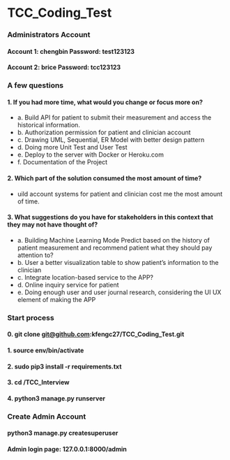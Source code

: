 # TCC_Coding_Test


### Administrators Account
#### Account 1: chengbin  Password: test123123
#### Account 2: brice	Password: tcc123123

### A few questions

#### 1.	If you had more time, what would you change or focus more on?
- a.	Build API for patient to submit their measurement and access the historical information. 
- b.  Authorization permission for patient and clinician account
- c.  Drawing UML, Sequential, ER Model with better design pattern 
- d.  Doing more Unit Test and User Test 
- e.  Deploy to the server with Docker or Heroku.com
- f.	Documentation of the Project 

#### 2.	Which part of the solution consumed the most amount of time?

- uild account systems for patient and clinician cost me the most amount of time. 

#### 3.	What suggestions do you have for stakeholders in this context that they may not have thought of?
- a. Building Machine Learning Mode Predict based on the history of patient measurement and recommend patient what they should pay attention to?
- b. User a better visualization table to show patient’s information to the clinician 
- c. Integrate location-based service to the APP? 
- d. Online inquiry service for patient
- e. Doing enough user and user journal research, considering the UI UX element of making the APP

### Start process

#### 0. git clone git@github.com:kfengc27/TCC_Coding_Test.git

#### 1. source env/bin/activate

#### 2. sudo pip3 install -r requirements.txt

#### 3. cd /TCC_Interview

#### 4. python3 manage.py runserver 

### Create Admin Account

#### python3 manage.py createsuperuser

#### Admin login page: 127.0.0.1:8000/admin



